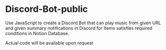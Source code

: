 # Discord-Bot-public
Use JavaScript to create a Discord Bot that can play music from given URL and given summary notifications in Discord
for Items satisfies required conditions in Notion Database. 

Actual code will be available upon request
